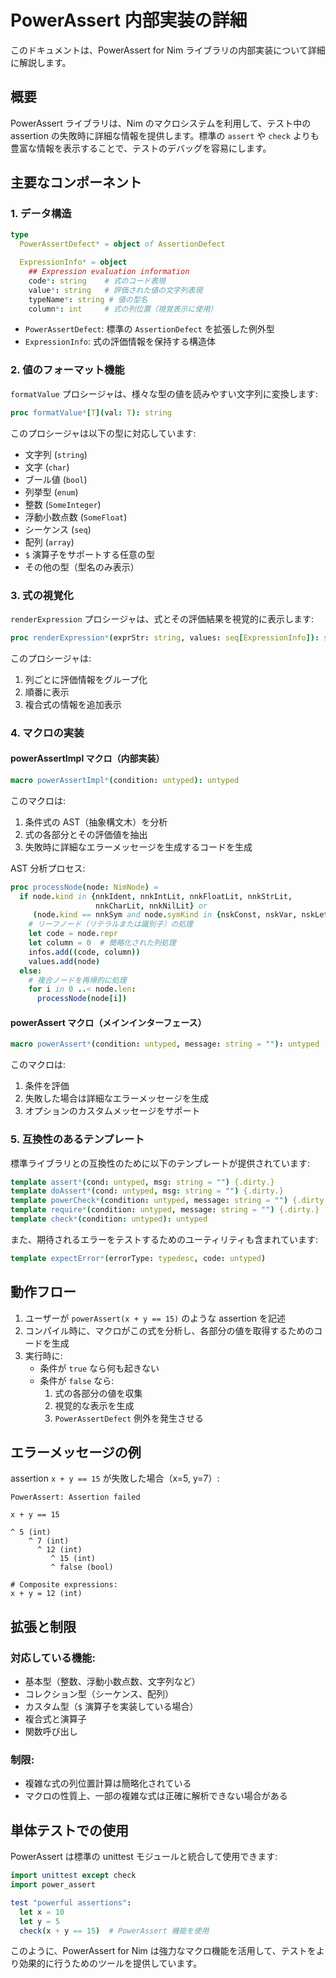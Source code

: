 # PowerAssert 内部実装の詳細

このドキュメントは、PowerAssert for Nim ライブラリの内部実装について詳細に解説します。

## 概要

PowerAssert ライブラリは、Nim のマクロシステムを利用して、テスト中の assertion の失敗時に詳細な情報を提供します。標準の `assert` や `check` よりも豊富な情報を表示することで、テストのデバッグを容易にします。

## 主要なコンポーネント

### 1. データ構造

```nim
type
  PowerAssertDefect* = object of AssertionDefect

  ExpressionInfo* = object
    ## Expression evaluation information
    code*: string    # 式のコード表現
    value*: string   # 評価された値の文字列表現
    typeName*: string # 値の型名
    column*: int     # 式の列位置（視覚表示に使用）
```

- `PowerAssertDefect`: 標準の `AssertionDefect` を拡張した例外型
- `ExpressionInfo`: 式の評価情報を保持する構造体

### 2. 値のフォーマット機能

`formatValue` プロシージャは、様々な型の値を読みやすい文字列に変換します:

```nim
proc formatValue*[T](val: T): string
```

このプロシージャは以下の型に対応しています:
- 文字列 (`string`)
- 文字 (`char`)
- ブール値 (`bool`)
- 列挙型 (`enum`)
- 整数 (`SomeInteger`)
- 浮動小数点数 (`SomeFloat`)
- シーケンス (`seq`)
- 配列 (`array`)
- `$` 演算子をサポートする任意の型
- その他の型（型名のみ表示）

### 3. 式の視覚化

`renderExpression` プロシージャは、式とその評価結果を視覚的に表示します:

```nim
proc renderExpression*(exprStr: string, values: seq[ExpressionInfo]): string
```

このプロシージャは:
1. 列ごとに評価情報をグループ化
2. 順番に表示
3. 複合式の情報を追加表示

### 4. マクロの実装

#### powerAssertImpl マクロ（内部実装）

```nim
macro powerAssertImpl*(condition: untyped): untyped
```

このマクロは:
1. 条件式の AST（抽象構文木）を分析
2. 式の各部分とその評価値を抽出
3. 失敗時に詳細なエラーメッセージを生成するコードを生成

AST 分析プロセス:
```nim
proc processNode(node: NimNode) =
  if node.kind in {nnkIdent, nnkIntLit, nnkFloatLit, nnkStrLit, 
                   nnkCharLit, nnkNilLit} or 
     (node.kind == nnkSym and node.symKind in {nskConst, nskVar, nskLet, nskParam}):
    # リーフノード（リテラルまたは識別子）の処理
    let code = node.repr
    let column = 0  # 簡略化された列処理
    infos.add((code, column))
    values.add(node)
  else:
    # 複合ノードを再帰的に処理
    for i in 0 ..< node.len:
      processNode(node[i])
```

#### powerAssert マクロ（メインインターフェース）

```nim
macro powerAssert*(condition: untyped, message: string = ""): untyped
```

このマクロは:
1. 条件を評価
2. 失敗した場合は詳細なエラーメッセージを生成
3. オプションのカスタムメッセージをサポート

### 5. 互換性のあるテンプレート

標準ライブラリとの互換性のために以下のテンプレートが提供されています:

```nim
template assert*(cond: untyped, msg: string = "") {.dirty.}
template doAssert*(cond: untyped, msg: string = "") {.dirty.}
template powerCheck*(condition: untyped, message: string = "") {.dirty.}
template require*(condition: untyped, message: string = "") {.dirty.}
template check*(condition: untyped): untyped
```

また、期待されるエラーをテストするためのユーティリティも含まれています:

```nim
template expectError*(errorType: typedesc, code: untyped)
```

## 動作フロー

1. ユーザーが `powerAssert(x + y == 15)` のような assertion を記述
2. コンパイル時に、マクロがこの式を分析し、各部分の値を取得するためのコードを生成
3. 実行時に:
   - 条件が `true` なら何も起きない
   - 条件が `false` なら:
     1. 式の各部分の値を収集
     2. 視覚的な表示を生成
     3. `PowerAssertDefect` 例外を発生させる

## エラーメッセージの例

assertion `x + y == 15` が失敗した場合（x=5, y=7）:

```
PowerAssert: Assertion failed

x + y == 15

^ 5 (int)
    ^ 7 (int)
      ^ 12 (int)
         ^ 15 (int)
         ^ false (bool)

# Composite expressions:
x + y = 12 (int)
```

## 拡張と制限

### 対応している機能:
- 基本型（整数、浮動小数点数、文字列など）
- コレクション型（シーケンス、配列）
- カスタム型（`$` 演算子を実装している場合）
- 複合式と演算子
- 関数呼び出し

### 制限:
- 複雑な式の列位置計算は簡略化されている
- マクロの性質上、一部の複雑な式は正確に解析できない場合がある

## 単体テストでの使用

PowerAssert は標準の unittest モジュールと統合して使用できます:

```nim
import unittest except check
import power_assert

test "powerful assertions":
  let x = 10
  let y = 5
  check(x + y == 15)  # PowerAssert 機能を使用
```

このように、PowerAssert for Nim は強力なマクロ機能を活用して、テストをより効果的に行うためのツールを提供しています。